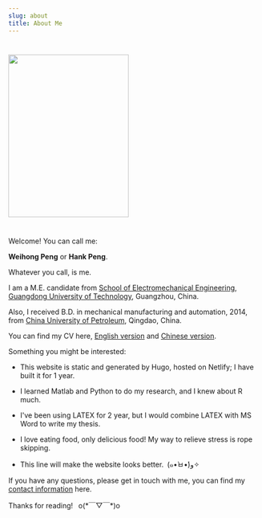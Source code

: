 ```yaml
---
slug: about
title: About Me
---
```

# <div style=float:right>
#   <img src="https://github.com/HankPPeng/HankPeng.com/blob/master/images/my%20photo.jpg?raw=true" height=324px width=240px >
# </div>

Welcome! You can call me:

**Weihong Peng** or **Hank Peng**.

Whatever you call, is me.

I am a M.E. candidate from [School of Electromechanical Engineering](http://jdgcxy.gdut.edu.cn/), 
[Guangdong University of Technology](http://www.gdut.edu.cn/), Guangzhou, China.

Also, I received B.D. in mechanical manufacturing and automation, 2014, from [China University of Petroleum](http://www.upc.edu.cn/), Qingdao, China.

You can find my CV here, [English version]() 
and [Chinese version]().

Something you might be interested:

* This website is static and generated by Hugo, hosted on Netlify; I have built it for 1 year.

* I learned Matlab and Python to do my research, and I knew about R much.

* I've been using LATEX for 2 year, but I would combine LATEX with MS Word to write my thesis.

* I love eating food, only delicious food! My way to relieve stress is rope skipping.

* This line will make the website looks better.&ensp;(๑•̀ㅂ•́)و✧

If you have any questions, please get in touch with me, you can find my [contact information](https://hankpeng.netlify.com/contact/) here.

Thanks for reading!&ensp; o(\*￣▽￣*)o
